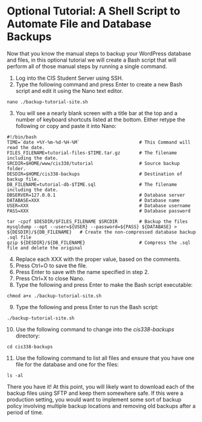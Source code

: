 # Optional Tutorial: A Shell Script to Automate File and Database Backups

Now that you know the manual steps to backup your WordPress database and files, in this optional tutorial we will create a Bash script that will perform all of those manual steps by running a single command.

1. Log into the CIS Student Server using SSH.
2. Type the following command and press Enter to create a new Bash script and edit it using the Nano text editor.

```
nano ./backup-tutorial-site.sh
```

3. You will see a nearly blank screen with a title bar at the top and a number of keyboard shortcuts listed at the bottom. Either retype the following or copy and paste it into Nano:

```
#!/bin/bash
TIME=`date +%Y-%m-%d-%H-%M`                      # This Command will read the date.
FILES_FILENAME=tutorial-files-$TIME.tar.gz       # The filename including the date.
SRCDIR=$HOME/www/cis338/tutorial                 # Source backup folder.
DESDIR=$HOME/cis338-backups                      # Destination of backup file.
DB_FILENAME=tutorial-db-$TIME.sql                # The filename including the date.
DBSERVER=127.0.0.1                               # Database server
DATABASE=XXX                                     # Database name
USER=XXX                                         # Database username
PASS=XXX                                         # Database password

tar -cpzf $DESDIR/$FILES_FILENAME $SRCDIR        # Backup the files
mysqldump --opt --user=${USER} --password=${PASS} ${DATABASE} > ${DESDIR}/${DB_FILENAME}   # Create the non-compressed database backup .sql file
gzip ${DESDIR}/${DB_FILENAME}                    # Compress the .sql file and delete the original
```

4. Replace each XXX with the proper value, based on the comments.
5. Press Ctrl+O to save the file.
6. Press Enter to save with the name specified in step 2.
7. Press Ctrl+X to close Nano.
8. Type the following and press Enter to make the Bash script executable:

```
chmod a+x ./backup-tutorial-site.sh
```

9. Type the following and press Enter to run the Bash script:

```
./backup-tutorial-site.sh
```

10. Use the following command to change into the _cis338-backups_ directory:

```
cd cis338-backups
```

11. Use the following command to list all files and ensure that you have one file for the database and one for the files:

```
ls -al
```

There you have it! At this point, you will likely want to download each of the backup files using SFTP and keep them somewhere safe. If this were a production setting, you would want to implement some sort of backup policy involving multiple backup locations and removing old backups after a period of time.
